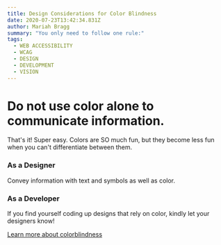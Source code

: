 ```yaml
---
title: Design Considerations for Color Blindness
date: 2020-07-23T13:42:34.831Z
author: Mariah Bragg
summary: "You only need to follow one rule:"
tags:
  - WEB ACCESSIBILITY
  - WCAG
  - DESIGN
  - DEVELOPMENT
  - VISION
---
```

# **Do not use color alone to communicate information.**

That's it! Super easy. Colors are SO much fun, but they become less fun when you can't differentiate between them.

### As a Designer

Convey information with text and symbols as well as color.

### As a Developer

If you find yourself coding up designs that rely on color, kindly let your designers know!

[Learn more about colorblindness](https://blissful-brown-5e79ef.netlify.app/posts/what-is-colorblindness/)